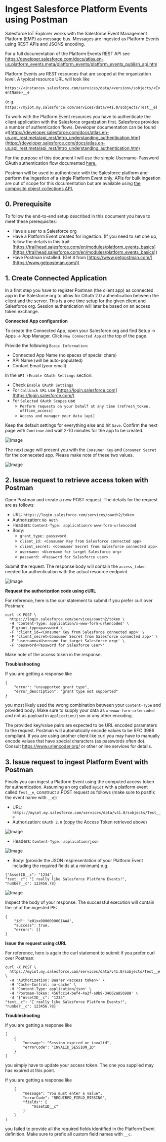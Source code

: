 # Ingest Salesforce Platform Events using Postman

Salesforce IoT Explorer works with the Salesforce Event Management Platform (EMP) as message bus. Messages are ingested as Platform Events using REST APIs and JSONS encoding. 

For a full documentation of the Platform Events REST API see [https://developer.salesforce.com/docs/atlas.en-us.platform_events.meta/platform_events/platform_events_publish_api.htm
](https://developer.salesforce.com/docs/atlas.en-us.platform_events.meta/platform_events/platform_events_publish_api.htm)

Platform Events are REST resources that are scoped at the organization level. A typical resource URL will look like

`https://<instance>.salesforce.com/services/data/<version>/sobjects/<EventName>__e`

(e.g. `https://myiot.my.salesforce.com/services/data/v41.0/sobjects/Test__e`)

To work with the Platform Event resources you have to authenticate the client application with the Salesforce organization first. Salesforce provides a number of authentication flows. Developer documentation can be found at[https://developer.salesforce.com/docs/atlas.en-us.api_rest.meta/api_rest/intro_understanding_authentication.htm](https://developer.salesforce.com/docs/atlas.en-us.api_rest.meta/api_rest/intro_understanding_authentication.htm)

For the purpose of this document I will use the simple Username-Password OAuth authentication flow documented 
[here.](https://developer.salesforce.com/docs/atlas.en-us.api_rest.meta/api_rest/intro_understanding_username_password_oauth_flow.htm)

Postman will be used to authenticate with the Salesforce platform and perform the ingestion of a single Platform Event only. APIs for bulk ingestion are out of scope for this documentation but are available using [the composite object collections API.](https://developer.salesforce.com/docs/atlas.en-us.api_rest.meta/api_rest/resources_composite_sobjects_collections_create.htm)

## 0. Prerequisite

To follow the end-to-end setup described in this document you have to meet these prerequisites:

* Have a user to a Salesforce org
* Have a Platform Event created for ingestion. (If you need to set one up, follow the details in this trail: [https://trailhead.salesforce.com/en/modules/platform_events_basics](https://trailhead.salesforce.com/en/modules/platform_events_basics))
* Have Postman installed. (Get it from [https://www.getpostman.com/](https://www.getpostman.com/))


## 1. Create Connected Application

In a first step you have to register Postman (the client app) as connected app in the Salesforce org to allow for OAuth 2.0 authentication between the client and the server. This is a one time setup for the given client and Salesforce org. Session authentication will later be based on an access token exchange.

**Connected App configuration**

To create the Connected App, open your Salesforce org and find Setup → Apps → App Manager. Click `New Connected App` at the top of the page.

Provide the following `Basic Information`:

* Connected App Name (no spaces of special chars)
* API Name (will be auto-populated)
* Contact Email (your email)

In the `API (Enable OAuth Settings` section:

* Check `Enable OAuth Settings`
* For `Callback URL` use [https://login.salesforce.com](https://login.salesforce.com/)
* For `Selected OAuth Scopes` use
    - `Perform requests on your behalf at any time (refresh_token, offline_access)`
    - `Access and manager your data (api)`

Keep the default settings for everything else and hit `Save`. Confirm the next page with `Continue` and wait 2-10 minutes for the app to be created.

![Image](./images/image_1.png)

The next page will present you with the `Consumer Key` and `Consumer Secret` for the conneceted app. Please make note of these two values.

![Image](./images/image_2.png)

## 2. Issue request to retrieve access token with Postman

Open Postman and create a new POST request. The details for the request are as follows:

* URL: `https://login.salesforce.com/services/oauth2/token`
* Authorization: `No Auth`
* Headers: `Content-Type: application/x-www-form-urlencoded`
* Body:
  - `grant_type: passsword`
  - `client_id: <Consumer Key from Salesforce connected app>`
  - `client_secret: <Consumer Secret from Salesforce connected app>`
  - `username: <Username for target Salesforce org>`
  - `password: <Password for Salesforce user>`

Submit the request. The response body will contain the `access_token` needed for authentication with the actual resource endpoint.

![Image](./images/image_3.png)

**Request the authorization code using cURL**

For reference, here is the curl statement to submit if you prefer curl over Postman:

```
curl -X POST \
  https://login.salesforce.com/services/oauth2/token \
  -H 'Content-Type: application/x-www-form-urlencoded' \
  -F grant_type=password \
  -F 'client_id=<Consumer Key from Salesforce connected app>' \
  -F 'client_secret<Consumer Secret from Salesforce connected app>' \
  -F 'username=<Username for target Salesforce org>' \
  -F 'password<Password for Salesforce user>'  
```

Make note of the access token in the response.

**Troubleshooting**

If you are getting a response like

```
{
    "error": "unsupported_grant_type",
    "error_description": "grant type not supported"
}
```

you most likely used the wrong combination between your `Content-Type` and provided body. Make sure to supply your data as `x-wwww-form-urlencoded` and not as payload in `application/json` or any other encoding. 

The provided key/value pairs are expected to be URL encoded parameters to the request. Postman will automatically encode values to be RFC 3986 compliant. If you are using another client like curl you may have to manually encode values that have special characters (as passwords often do). Consult https://www.urlencoder.org/ or other online services for details.

## 3. Issue request to ingest Platform Event with Postman

Finally you can ingest a Platform Event using the computed access token for authentication. Assuming an org called `myiot` with a platform event called `Test__e`, construct a POST request as follows (make sure to postfix the event name with `__e`):

* URL: `https://myiot.my.salesforce.com/services/data/v41.0/sobjects/Test__e`
* Authorization: `OAuth 2.0` (copy the Access Token retrieved above)

![Image](./images/image_5.png)

* Headers: `Content-Type: application/json`

![Image](./images/image_6.png)

* Body: (provide the JSON respresentation of your Platform Event including the required fields at a minimum)
e.g. 
```
{"AssetID__c": "1234",
"text__c": "I really like Salesforce Platform Events!",
"number__c": 123456.78}
```

![Image](./images/image_4.png)

Inspect the body of your response. The successful execution will contain the `id` of the ingested PE:

```
{
    "id": "e01xx0000000001AAA",
    "success": true,
    "errors": []
}
```

**Issue the request using cURL**

For reference, here is again the curl statement to submit if you prefer curl over Postman:

```
curl -X POST \
  https://myiot.my.salesforce.com/services/data/v41.0/sobjects/Test__e \
  -H 'Authorization: Bearer <access token>' \
  -H 'Cache-Control: no-cache' \
  -H 'Content-Type: application/json' \
  -H 'Postman-Token: 456fcc14-bef4-4a2f-a0b9-34662a856988' \
  -d '{"AssetID__c": "1234",
"text__c": "I really like Salesforce Platform Events!",
"number__c": 123456.78}'
```

**Troubleshooting**

If you are getting a response like

```
[
    {
        "message": "Session expired or invalid",
        "errorCode": "INVALID_SESSION_ID"
    }
]
```

you simply have to update your access token. The one you supplied may has expired at this point.

If you are getting a response like

```
    {
        "message": "You must enter a value",
        "errorCode": "REQUIRED_FIELD_MISSING",
        "fields": [
            "AssetID__c"
        ]
    }
]
```

you failed to provide all the required fields identified in the Platform Event definition. Make sure to prefix all custom field names with `__c`. 
